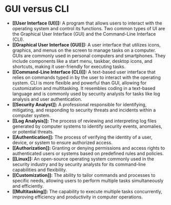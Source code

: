 # GUI versus CLI

- **[[User Interface (UI)]]:** A program that allows users to interact with the operating system and control its functions. Two common types of UI are the Graphical User Interface (GUI) and the Command-Line Interface (CLI).
- **[[Graphical User Interface (GUI)]]:** A user interface that utilizes icons, graphics, and menus on the screen to manage tasks on a computer. GUIs are commonly used in personal computers and smartphones. They include components like a start menu, taskbar, desktop icons, and shortcuts, making it user-friendly for executing tasks.
- **[[Command-Line Interface (CLI)]]:** A text-based user interface that relies on commands typed in by the user to interact with the operating system. CLI is more flexible and powerful than GUI, allowing for customization and multitasking. It resembles coding in a text-based language and is commonly used by security analysts for tasks like log analysis and user authentication.
- **[[Security Analyst]]:** A professional responsible for identifying, mitigating, and responding to security threats and incidents within a computer system.
- **[[Log Analysis]]:** The process of reviewing and interpreting log files generated by computer systems to identify security events, anomalies, or potential threats.
- **[[Authentication]]:** The process of verifying the identity of a user, device, or system to ensure authorized access.
- **[[Authorization]]:** Granting or denying permissions and access rights to authenticated users or systems based on predefined rules and policies.
- **[[Linux]]:** An open-source operating system commonly used in the security industry and by security analysts for its command-line capabilities and flexibility.
- **[[Customization]]:** The ability to tailor commands and processes to specific needs, allowing users to perform multiple tasks simultaneously and efficiently.
- **[[Multitasking]]:** The capability to execute multiple tasks concurrently, improving efficiency and productivity in computer operations.
